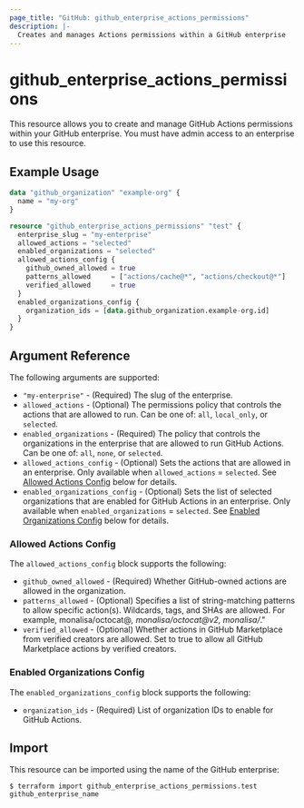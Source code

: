 ```yaml
---
page_title: "GitHub: github_enterprise_actions_permissions"
description: |-
  Creates and manages Actions permissions within a GitHub enterprise
---
```


# github_enterprise_actions_permissions

This resource allows you to create and manage GitHub Actions permissions within your GitHub enterprise. You must have admin access to an enterprise to use this resource.

## Example Usage

```terraform
data "github_organization" "example-org" {
  name = "my-org"
}

resource "github_enterprise_actions_permissions" "test" {
  enterprise_slug = "my-enterprise"
  allowed_actions = "selected"
  enabled_organizations = "selected"
  allowed_actions_config {
    github_owned_allowed = true 
    patterns_allowed     = ["actions/cache@*", "actions/checkout@*"]
    verified_allowed     = true
  }
  enabled_organizations_config {
    organization_ids = [data.github_organization.example-org.id]
  }
}
```

## Argument Reference

The following arguments are supported:
* `"my-enterprise"` - (Required) The slug of the enterprise.
* `allowed_actions` - (Optional) The permissions policy that controls the actions that are allowed to run. Can be one of: `all`, `local_only`, or `selected`.
* `enabled_organizations` - (Required) The policy that controls the organizations in the enterprise that are allowed to run GitHub Actions. Can be one of: `all`, `none`, or `selected`.
* `allowed_actions_config` - (Optional) Sets the actions that are allowed in an enterprise. Only available when `allowed_actions` = `selected`. See [Allowed Actions Config](#allowed-actions-config) below for details.
* `enabled_organizations_config` - (Optional) Sets the list of selected organizations that are enabled for GitHub Actions in an enterprise. Only available when `enabled_organizations` = `selected`. See [Enabled Organizations Config](#enabled-organizations-config) below for details.

### Allowed Actions Config

The `allowed_actions_config` block supports the following:

* `github_owned_allowed` - (Required) Whether GitHub-owned actions are allowed in the organization.
* `patterns_allowed` - (Optional) Specifies a list of string-matching patterns to allow specific action(s). Wildcards, tags, and SHAs are allowed. For example, monalisa/octocat@*, monalisa/octocat@v2, monalisa/*."
* `verified_allowed` - (Optional) Whether actions in GitHub Marketplace from verified creators are allowed. Set to true to allow all GitHub Marketplace actions by verified creators.

### Enabled Organizations Config

The `enabled_organizations_config` block supports the following:

* `organization_ids` - (Required) List of organization IDs to enable for GitHub Actions.

## Import

This resource can be imported using the name of the GitHub enterprise:

```
$ terraform import github_enterprise_actions_permissions.test github_enterprise_name
```
